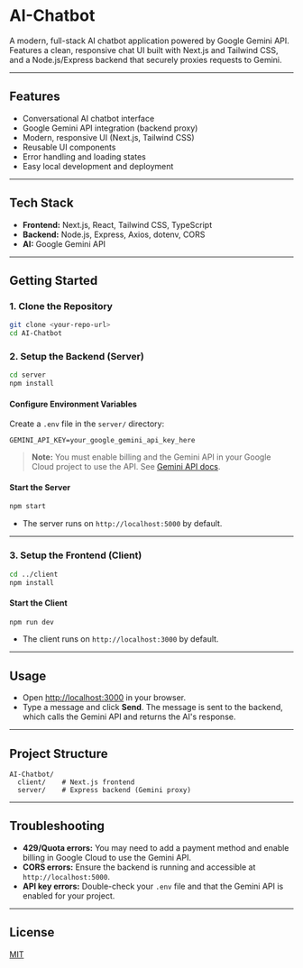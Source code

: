 # AI-Chatbot

A modern, full-stack AI chatbot application powered by Google Gemini API. Features a clean, responsive chat UI built with Next.js and Tailwind CSS, and a Node.js/Express backend that securely proxies requests to Gemini.

---

## Features
- Conversational AI chatbot interface
- Google Gemini API integration (backend proxy)
- Modern, responsive UI (Next.js, Tailwind CSS)
- Reusable UI components
- Error handling and loading states
- Easy local development and deployment

---

## Tech Stack
- **Frontend:** Next.js, React, Tailwind CSS, TypeScript
- **Backend:** Node.js, Express, Axios, dotenv, CORS
- **AI:** Google Gemini API

---

## Getting Started

### 1. Clone the Repository
```sh
git clone <your-repo-url>
cd AI-Chatbot
```

### 2. Setup the Backend (Server)
```sh
cd server
npm install
```

#### Configure Environment Variables
Create a `.env` file in the `server/` directory:
```
GEMINI_API_KEY=your_google_gemini_api_key_here
```

> **Note:** You must enable billing and the Gemini API in your Google Cloud project to use the API. See [Gemini API docs](https://ai.google.dev/gemini-api/docs/quickstart).

#### Start the Server
```sh
npm start
```
- The server runs on `http://localhost:5000` by default.

---

### 3. Setup the Frontend (Client)
```sh
cd ../client
npm install
```

#### Start the Client
```sh
npm run dev
```
- The client runs on `http://localhost:3000` by default.

---

## Usage
- Open [http://localhost:3000](http://localhost:3000) in your browser.
- Type a message and click **Send**. The message is sent to the backend, which calls the Gemini API and returns the AI's response.

---

## Project Structure
```
AI-Chatbot/
  client/    # Next.js frontend
  server/    # Express backend (Gemini proxy)
```

---

## Troubleshooting
- **429/Quota errors:** You may need to add a payment method and enable billing in Google Cloud to use the Gemini API.
- **CORS errors:** Ensure the backend is running and accessible at `http://localhost:5000`.
- **API key errors:** Double-check your `.env` file and that the Gemini API is enabled for your project.

---

## License
[MIT](LICENSE)
